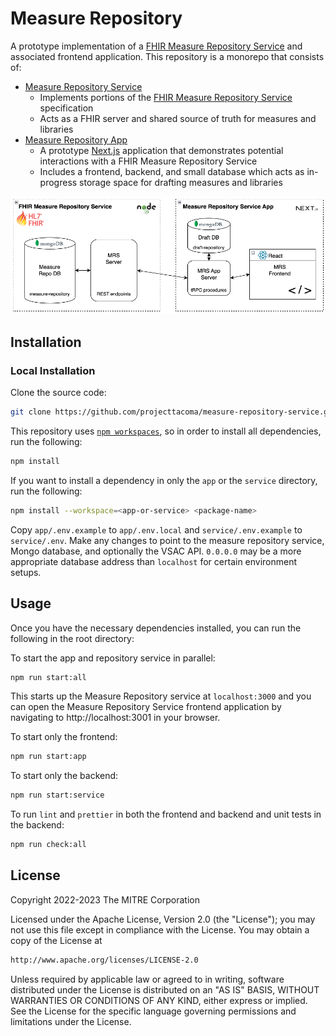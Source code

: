 # Measure Repository

A prototype implementation of a [FHIR Measure Repository Service](https://build.fhir.org/ig/HL7/cqf-measures/measure-repository-service.html) and associated frontend application. This repository is a monorepo that consists of: 
- [Measure Repository Service](https://github.com/projecttacoma/measure-repository/blob/main/service/README.md)
  - Implements portions of the [FHIR Measure Repository Service](https://build.fhir.org/ig/HL7/cqf-measures/measure-repository-service.html) specification
  - Acts as a FHIR server and shared source of truth for measures and libraries
- [Measure Repository App](https://github.com/projecttacoma/measure-repository/blob/main/app/README.md)
  - A prototype [Next.js](https://nextjs.org/) application that demonstrates potential interactions with a FHIR Measure Repository Service
  - Includes a frontend, backend, and small database which acts as in-progress storage space for drafting measures and libraries

![Screenshot of Measure Repository and App Interaction](./MRS-diagram.png)

## Installation

### Local Installation

Clone the source code:

```bash
git clone https://github.com/projecttacoma/measure-repository-service.git
```

This repository uses [`npm workspaces`](https://docs.npmjs.com/cli/v7/using-npm/workspaces), so in order to install all dependencies, run the following:

```bash
npm install
```

If you want to install a dependency in only the `app` or the `service` directory, run the following:

```bash
npm install --workspace=<app-or-service> <package-name>
```

Copy `app/.env.example` to `app/.env.local` and `service/.env.example` to `service/.env`. Make any changes to point to the measure repository service, Mongo database, and optionally the VSAC API. `0.0.0.0` may be a more appropriate database address than `localhost` for certain environment setups.

## Usage

Once you have the necessary dependencies installed, you can run the following in the root directory:

To start the app and repository service in parallel:

```bash
npm run start:all
```

This starts up the Measure Repository service at `localhost:3000` and you can open the Measure Repository Service frontend application by navigating to http://localhost:3001 in your browser.

To start only the frontend:

```bash
npm run start:app
```

To start only the backend:

```bash
npm run start:service
```

To run `lint` and `prettier` in both the frontend and backend and unit tests in the backend:

```bash
npm run check:all
```

## License

Copyright 2022-2023 The MITRE Corporation

Licensed under the Apache License, Version 2.0 (the "License"); you may not use this file except in compliance with the License. You may obtain a copy of the License at

```bash
http://www.apache.org/licenses/LICENSE-2.0
```

Unless required by applicable law or agreed to in writing, software distributed under the License is distributed on an "AS IS" BASIS, WITHOUT WARRANTIES OR CONDITIONS OF ANY KIND, either express or implied. See the License for the specific language governing permissions and limitations under the License.
